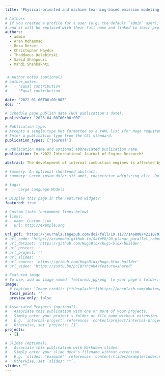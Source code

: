 ```yaml
---
title: 'Physical-oriented and machine learning-based emission modeling in a diesel compression ignition engine: Dimensionality reduction and regression'

# Authors
# If you created a profile for a user (e.g. the default `admin` user), write the username (folder name) here
# and it will be replaced with their full name and linked to their profile.
authors:
  - admin
  - Aran Mohammad
  - Reza Rezaei
  - Christopher Hayduk
  - Thaddaeus Delebinski
  - Saeid Shahpouri
  - Mahdi Shahbakhti


 # Author notes (optional)
# author_notes:
#   - 'Equal contribution'
#   - 'Equal contribution'

date: '2022-01-06T00:00:00Z'
doi: ''

# Schedule page publish date (NOT publication's date).
publishDate: '2025-04-08T00:00:00Z'

# Publication type.
# Accepts a single type but formatted as a YAML list (for Hugo requirements).
# Enter a publication type from the CSL standard.
publication_types: ['journal']

# Publication name and optional abbreviated publication name.
publication: In *2022 International Journal of Engine Research*

abstract: The development of internal combustion engines is affected by the exhaust gas emissions legislation and the striving to increase performance. This demands for engine-out emission models that can be used for engine optimization for real driving emission controls. The prediction capability of physically and data-driven engine-out emission models is influenced by the system inputs, which are specified by the user and can lead to an improved accuracy with increasing number of inputs. Thereby the occurrence of irrelevant inputs becomes more probable, which have a low functional relation to the emissions and can lead to overfitting. Alternatively, data-driven methods can be used to detect irrelevant and redundant inputs. In this work, thermodynamic states are modeled based on 772 stationary measured test bench data from a commercial vehicle diesel engine. Afterward, 37 measured and modeled variables are led into a data-driven dimensionality reduction. For this purpose, approaches of supervised learning, such as lasso regression and linear support vector machine, and unsupervised learning methods like principal component analysis and factor analysis are applied to select and extract the relevant features. The selected and extracted features are used for regression by the support vector machine and the feedforward neural network to model the NOx, CO, HC, and soot emissions. This enables an evaluation of the modeling accuracy as a result of the dimensionality reduction. Using the methods in this work, the 37 variables are reduced to 25, 22, 11, and 16 inputs for NOx, CO, HC, and soot emission modeling while maintaining the accuracy. The features selected using the lasso algorithm provide more accurate learning of the regression models than the extracted features through principal component analysis and factor analysis. This results in test errors RMSETe for modeling NOx, CO, HC, and soot emissions 19.22 ppm, 6.46 ppm, 1.29 ppm, and 0.06 FSN, respectively.

# Summary. An optional shortened abstract.
# summary: Lorem ipsum dolor sit amet, consectetur adipiscing elit. Duis posuere tellus ac convallis placerat. Proin tincidunt magna sed ex sollicitudin condimentum.

# tags:
#   - Large Language Models

# Display this page in the Featured widget?
featured: true

# Custom links (uncomment lines below)
# links:
# - name: Custom Link
#   url: http://example.org

url_pdf: 'https://journals.sagepub.com/doi/full/10.1177/14680874211070736'
# url_code: 'https://aranmoha.github.io/SafePR/20_planar_parallel_robot/#structure'
# url_dataset: 'https://github.com/HugoBlox/hugo-blox-builder'
# url_poster: ''
# url_project: ''
# url_slides: ''
# url_source: 'https://github.com/HugoBlox/hugo-blox-builder'
# url_video: 'https://youtu.be/pcIBYYhcWk4?feature=shared'

# Featured image
# To use, add an image named `featured.jpg/png` to your page's folder.
image:
  # caption: 'Image credit: [**Unsplash**](https://unsplash.com/photos/pLCdAaMFLTE)'
  focal_point: ''
  preview_only: false

# Associated Projects (optional).
#   Associate this publication with one or more of your projects.
#   Simply enter your project's folder or file name without extension.
#   E.g. `internal-project` references `content/project/internal-project/index.md`.
#   Otherwise, set `projects: []`.
projects:
  - []

# Slides (optional).
#   Associate this publication with Markdown slides.
#   Simply enter your slide deck's filename without extension.
#   E.g. `slides: "example"` references `content/slides/example/index.md`.
#   Otherwise, set `slides: ""`.
slides: ""
---
```


<!-- {{% callout note %}}
Click the _Cite_ button above to demo the feature to enable visitors to import publication metadata into their reference management software.
{{% /callout %}}

{{% callout note %}}
Create your slides in Markdown - click the _Slides_ button to check out the example.
{{% /callout %}}

Add the publication's **full text** or **supplementary notes** here. You can use rich formatting such as including [code, math, and images](https://docs.hugoblox.com/content/writing-markdown-latex/). -->
